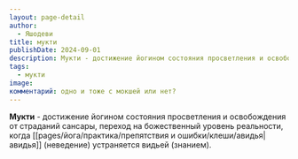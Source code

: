```yaml
---
layout: page-detail
author:
  - Яшодеви
title: мукти
publishDate: 2024-09-01
description: Мукти - достижение йогином состояния просветления и освобождения от страданий сансары, переход на божественный уровень реальности, когда авидья (неведение) устраняется видьей (знанием).
tags:
  - мукти
image: 
комментарий: одно и тоже с мокшей или нет?
---
```

**Мукти** - достижение йогином состояния просветления и освобождения от страданий сансары, переход на божественный уровень реальности, когда [[pages/йога/практика/препятствия и ошибки/клеши/авидья|авидья]] (неведение) устраняется видьей (знанием).

